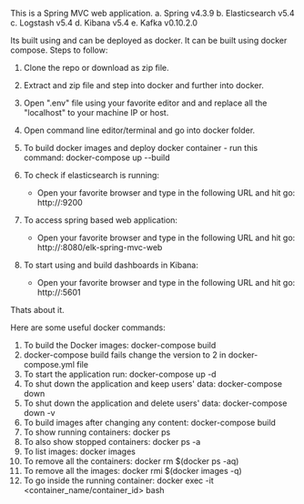 This is a Spring MVC web application. 
a.	Spring v4.3.9
b.	Elasticsearch v5.4
c.	Logstash v5.4
d.	Kibana v5.4
e.	Kafka v0.10.2.0

Its built using and can be deployed as docker. It can be built using docker compose. Steps to follow:

1.	Clone the repo or download as zip file.
2.	Extract and zip file and step into docker and further into docker.
3. 	Open ".env" file using your favorite editor and and replace all the "localhost" to your machine IP or host.
4.	Open command line editor/terminal and go into docker folder.
5. 	To build docker images and deploy docker container - run this command: docker-compose up --build

6. To check if elasticsearch is running:
	-	Open your favorite browser and type in the following URL and hit go: http://<host>:9200
7. To access spring based web application:
	-	Open your favorite browser and type in the following URL and hit go: http://<host>:8080/elk-spring-mvc-web
8.	To start using and build dashboards in Kibana:
	-	Open your favorite browser and type in the following URL and hit go:  http://<host>:5601

Thats about it.

Here are some useful docker commands:

1.	To build the Docker images: 
		docker-compose build
2.	docker-compose build fails 
		change the version to 2 in docker-compose.yml file
3.	To start the application run:
		docker-compose up -d
4.	To shut down the application and keep users' data:
		docker-compose down
5.	To shut down the application and delete users' data:
		docker-compose down -v
6.	To build images after changing any content:
		docker-compose build
7.	To show running containers:
		docker ps
8.	To also show stopped containers:
		docker ps -a
9.	To list images:
		docker images
10.	To remove all the containers: 
		docker rm $(docker ps -aq)
11.	To remove all the images:
		docker rmi $(docker images -q)
12.	To go inside the running container:
		docker exec -it <container_name/container_id> bash